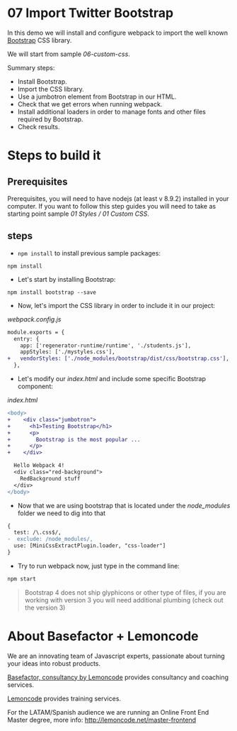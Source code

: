 # 07 Import Twitter Bootstrap

In this demo we will install and configure webpack to import the well known
[Bootstrap](https://getbootstrap.com/) CSS library.

We will start from sample _06-custom-css_.

Summary steps:

- Install Bootstrap.
- Import the CSS library.
- Use a jumbotron element from Bootstrap in our HTML.
- Check that we get errors when running webpack.
- Install additional loaders in order to manage fonts and other
  files required by Bootstrap.
- Check results.

# Steps to build it

## Prerequisites

Prerequisites, you will need to have nodejs (at least v 8.9.2) installed in your computer. If you want to follow this step guides you will need to take as starting point sample _01 Styles / 01 Custom CSS_.

## steps

- `npm install` to install previous sample packages:

```
npm install
```

- Let's start by installing Bootstrap:

```
npm install bootstrap --save
```

- Now, let's import the CSS library in order to include it in our project:

_webpack.config.js_

```diff
module.exports = {
  entry: {
    app: ['regenerator-runtime/runtime', './students.js'],
    appStyles: ['./mystyles.css'],
+   vendorStyles: ['./node_modules/bootstrap/dist/css/bootstrap.css'],
  },
```

- Let's modify our _index.html_ and include some specific Bootstrap component:

_index.html_

```diff
<body>
+    <div class="jumbotron">
+      <h1>Testing Bootstrap</h1>
+      <p>
+        Bootstrap is the most popular ...
+      </p>
+    </div>

  Hello Webpack 4!
  <div class="red-background">
    RedBackground stuff
  </div>
</body>
```

- Now that we are using bootstrap that is located
  under the _node_modules_ folder we need to
  dig into that

```diff
{
  test: /\.css$/,
-  exclude: /node_modules/,
  use: [MiniCssExtractPlugin.loader, "css-loader"]
}
```

- Try to run webpack now, just type in the command line:

```bash
npm start
```

> Bootstrap 4 does not ship glyphicons or other type of files, if you are working
> with version 3 you will need additional plumbing (check out the version 3)

# About Basefactor + Lemoncode

We are an innovating team of Javascript experts, passionate about turning your ideas into robust products.

[Basefactor, consultancy by Lemoncode](http://www.basefactor.com) provides consultancy and coaching services.

[Lemoncode](http://lemoncode.net/services/en/#en-home) provides training services.

For the LATAM/Spanish audience we are running an Online Front End Master degree, more info: http://lemoncode.net/master-frontend
